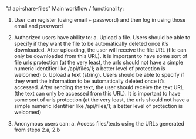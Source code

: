 "# api-share-files" 
Main workflow / functionality:
  1. User can register (using email + password) and then log in using those email and password
  2. Authorized users have ability to:
        a. Upload a file. Users should be able to specify if they want the file to be automatically deleted
        once it’s downloaded. After uploading, the user will receive the file URL (file can only be
        downloaded from this URL). It is important to have some sort of file urls protection (at the very
        least, the urls should not have a simple numeric identifier like /api/files/1; a better level of
        protection is welcomed)
        b. Upload a text (string). Users should be able to specify if they want the information to be
        automatically deleted once it’s accessed. After sending the text, the user should receive the
        text URL (the text can only be accessed from this URL). It is important to have some sort of urls
        protection (at the very least, the urls should not have a simple numeric identifier like /api/files/1;
        a better level of protection is welcomed)
  
  3. Anonymous users can:
        a. Access files/texts using the URLs generated from steps 2.a, 2.b
